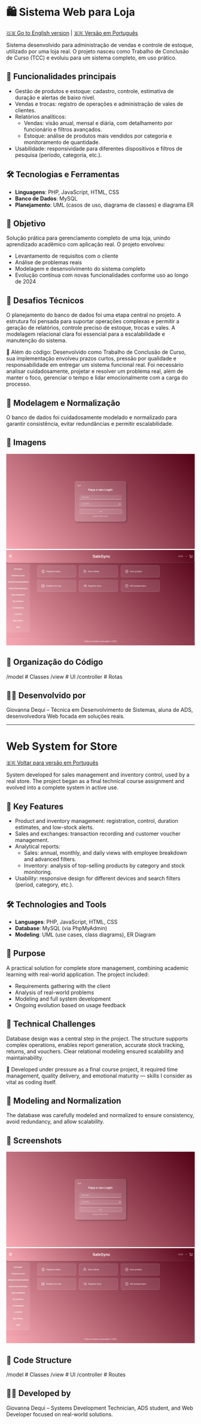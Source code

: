 # 🛍️ Sistema Web para Loja

[🇬🇧 Go to English version](#web-system-for-store) | [🇧🇷 Versão em Português](#sistema-web-para-loja)

Sistema desenvolvido para administração de vendas e controle de estoque, utilizado por uma loja real. O projeto nasceu como Trabalho de Conclusão de Curso (TCC) e evoluiu para um sistema completo, em uso prático.

## 🚀 Funcionalidades principais 

- Gestão de produtos e estoque: cadastro, controle, estimativa de duração e alertas de baixo nível.
- Vendas e trocas: registro de operações e administração de vales de clientes.
- Relatórios analíticos:
  - Vendas: visão anual, mensal e diária, com detalhamento por funcionário e filtros avançados.
  - Estoque: análise de produtos mais vendidos por categoria e monitoramento de quantidade.
- Usabilidade: responsividade para diferentes dispositivos e filtros de pesquisa (período, categoria, etc.).

## 🛠️ Tecnologias e Ferramentas

- **Linguagens**: PHP, JavaScript, HTML, CSS  
- **Banco de Dados**: MySQL 
- **Planejamento**: UML (casos de uso, diagrama de classes) e diagrama ER

## 🎯 Objetivo

Solução prática para gerenciamento completo de uma loja, unindo aprendizado acadêmico com aplicação real. O projeto envolveu:

- Levantamento de requisitos com o cliente  
- Análise de problemas reais  
- Modelagem e desenvolvimento do sistema completo  
- Evolução contínua com novas funcionalidades conforme uso ao longo de 2024

## 🧩 Desafios Técnicos

O planejamento do banco de dados foi uma etapa central no projeto. A estrutura foi pensada para suportar operações complexas e permitir a geração de relatórios, controle preciso de estoque, trocas e vales. A modelagem relacional clara foi essencial para a escalabilidade e manutenção do sistema.

🧠 Além do código: Desenvolvido como Trabalho de Conclusão de Curso, sua implementação envolveu prazos curtos, pressão por qualidade e responsabilidade em entregar um sistema funcional real. Foi necessário analisar cuidadosamente, projetar e resolver um problema real, além de manter o foco, gerenciar o tempo e lidar emocionalmente com a carga do processo.

## 🧩 Modelagem e Normalização

O banco de dados foi cuidadosamente modelado e normalizado para garantir consistência, evitar redundâncias e permitir escalabilidade. 

## 📸 Imagens

![Login](imagem-1.png)  
![Tela principal do sistema](imagem-2.png)

## 📁 Organização do Código

/model # Classes
/view # UI
/controller # Rotas


## 👩‍💻 Desenvolvido por

Giovanna Dequi – Técnica em Desenvolvimento de Sistemas, aluna de ADS, desenvolvedora Web focada em soluções reais.

---

# Web System for Store

[🇧🇷 Voltar para versão em Português](#sistema-web-para-loja)

System developed for sales management and inventory control, used by a real store. The project began as a final technical course assignment and evolved into a complete system in active use.

## 🚀 Key Features

- Product and inventory management: registration, control, duration estimates, and low-stock alerts.
- Sales and exchanges: transaction recording and customer voucher management.
- Analytical reports:
  - Sales: annual, monthly, and daily views with employee breakdown and advanced filters.
  - Inventory: analysis of top-selling products by category and stock monitoring.
- Usability: responsive design for different devices and search filters (period, category, etc.).

## 🛠️ Technologies and Tools

- **Languages**: PHP, JavaScript, HTML, CSS  
- **Database**: MySQL (via PhpMyAdmin)  
- **Modeling**: UML (use cases, class diagrams), ER Diagram

## 🎯 Purpose

A practical solution for complete store management, combining academic learning with real-world application. The project included:

- Requirements gathering with the client  
- Analysis of real-world problems  
- Modeling and full system development  
- Ongoing evolution based on usage feedback  

## 🧩 Technical Challenges

Database design was a central step in the project. The structure supports complex operations, enables report generation, accurate stock tracking, returns, and vouchers. Clear relational modeling ensured scalability and maintainability.

🧠 Developed under pressure as a final course project, it required time management, quality delivery, and emotional maturity — skills I consider as vital as coding itself.

## 🧩 Modeling and Normalization

The database was carefully modeled and normalized to ensure consistency, avoid redundancy, and allow scalability. 

## 📸 Screenshots

![Login](imagem-1.png)  
![Main system screen](imagem-2.png)

## 📁 Code Structure

/model # Classes
/view # UI
/controller # Routes

## 👩‍💻 Developed by

Giovanna Dequi – Systems Development Technician, ADS student, and Web Developer focused on real-world solutions.

